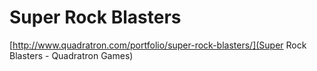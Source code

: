 # Super Rock Blasters
[http://www.quadratron.com/portfolio/super-rock-blasters/](Super Rock Blasters - Quadratron Games)
